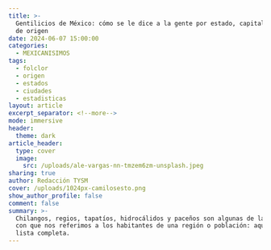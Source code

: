 ```yaml
---
title: >-
  Gentilicios de México: cómo se le dice a la gente por estado, capital o ciudad
  de origen
date: 2024-06-07 15:00:00
categories:
  - MEXICANISIMOS
tags:
  - folclor
  - origen
  - estados
  - ciudades
  - estadisticas
layout: article
excerpt_separator: <!--more-->
mode: immersive
header:
  theme: dark
article_header:
  type: cover
  image:
    src: /uploads/ale-vargas-nn-tmzem6zm-unsplash.jpeg
sharing: true
author: Redacción TYSM
cover: /uploads/1024px-camilosesto.png
show_author_profile: false
comment: false
summary: >-
  Chilangos, regios, tapatíos, hidrocálidos y paceños son algunas de las formas
  con que nos referimos a los habitantes de una región o población: aquí una
  lista completa.
---
```

